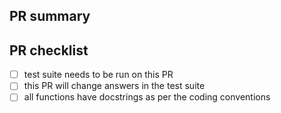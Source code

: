 <!-- Thank you for your PR!  Please provide a descriptive title above
and fill in the following fields as best you can. -->

<!-- Note: your PR should:

    * Target the development branch
    * Follow the style conventions here:
      https://amrex-astro.github.io/Castro/docs/coding_conventions.html  -->

## PR summary

<!-- please summarize your PR here.  If it addresses any issues, reference
 them by issue # here as well -->

## PR checklist

- [ ] test suite needs to be run on this PR
- [ ] this PR will change answers in the test suite
- [ ] all functions have docstrings as per the coding conventions

